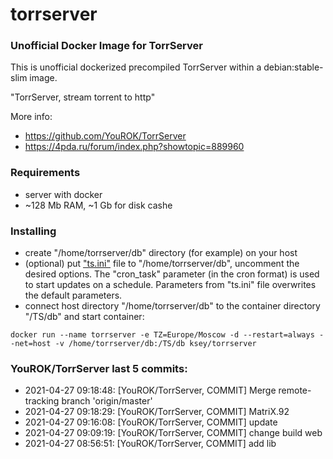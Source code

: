 # torrserver
### Unofficial Docker Image for TorrServer

This is unofficial dockerized precompiled TorrServer within a debian:stable-slim image.

"TorrServer, stream torrent to http"

More info:
- https://github.com/YouROK/TorrServer
- https://4pda.ru/forum/index.php?showtopic=889960

### Requirements

* server with docker
* ~128 Mb RAM, ~1 Gb for disk cashe 

### Installing

- сreate "/home/torrserver/db" directory (for example) on your host
- (optional) put ["ts.ini"](https://raw.githubusercontent.com/MrKsey/torrserver/master/ts.ini) file to "/home/torrserver/db", uncomment the desired options. The "cron_task" parameter (in the cron format) is used to start updates on a schedule. Parameters from "ts.ini" file overwrites the default parameters.
- connect host directory "/home/torrserver/db" to the container directory "/TS/db" and start container:
```
docker run --name torrserver -e TZ=Europe/Moscow -d --restart=always --net=host -v /home/torrserver/db:/TS/db ksey/torrserver
```























































































































### YouROK/TorrServer last 5 commits:
* 2021-04-27 09:18:48: [YouROK/TorrServer, COMMIT] Merge remote-tracking branch 'origin/master'
* 2021-04-27 09:18:29: [YouROK/TorrServer, COMMIT] MatriX.92
* 2021-04-27 09:16:08: [YouROK/TorrServer, COMMIT] update
* 2021-04-27 09:09:19: [YouROK/TorrServer, COMMIT] change build web
* 2021-04-27 08:56:51: [YouROK/TorrServer, COMMIT] add lib
